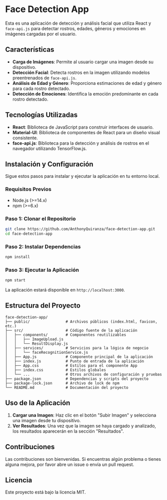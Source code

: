 # Face Detection App

Esta es una aplicación de detección y análisis facial que utiliza React y `face-api.js` para detectar rostros, edades, géneros y emociones en imágenes cargadas por el usuario.

## Características

- **Carga de Imágenes**: Permite al usuario cargar una imagen desde su dispositivo.
- **Detección Facial**: Detecta rostros en la imagen utilizando modelos preentrenados de `face-api.js`.
- **Análisis de Edad y Género**: Proporciona estimaciones de edad y género para cada rostro detectado.
- **Detección de Emociones**: Identifica la emoción predominante en cada rostro detectado.

## Tecnologías Utilizadas

- **React**: Biblioteca de JavaScript para construir interfaces de usuario.
- **Material-UI**: Biblioteca de componentes de React para un diseño visual consistente.
- **face-api.js**: Biblioteca para la detección y análisis de rostros en el navegador utilizando TensorFlow.js.

## Instalación y Configuración

Sigue estos pasos para instalar y ejecutar la aplicación en tu entorno local.

### Requisitos Previos

- Node.js (>=14.x)
- npm (>=6.x)

### Paso 1: Clonar el Repositorio

```bash
git clone https://github.com/AnthonyQuiranza/face-detection-app.git
cd face-detection-app
```

### Paso 2: Instalar Dependencias

```bash
npm install
```

### Paso 3: Ejecutar la Aplicación

```bash
npm start
```

La aplicación estará disponible en `http://localhost:3000`.

## Estructura del Proyecto

```plaintext
face-detection-app/
├── public/                # Archivos públicos (index.html, favicon, etc.)
├── src/                   # Código fuente de la aplicación
│   ├── components/        # Componentes reutilizables
│   │   ├── ImageUpload.js
│   │   └── ResultDisplay.js
│   ├── services/          # Servicios para la lógica de negocio
│   │   └── faceRecognitionService.js
│   ├── App.js             # Componente principal de la aplicación
│   ├── index.js           # Punto de entrada de la aplicación
│   ├── App.css            # Estilos para el componente App
│   ├── index.css          # Estilos globales
│   └── ...                # Otros archivos de configuración y pruebas
├── package.json           # Dependencias y scripts del proyecto
├── package-lock.json      # Archivo de lock de npm
└── README.md              # Documentación del proyecto
```

## Uso de la Aplicación

1. **Cargar una Imagen**: Haz clic en el botón "Subir Imagen" y selecciona una imagen desde tu dispositivo.
2. **Ver Resultados**: Una vez que la imagen se haya cargado y analizado, los resultados aparecerán en la sección "Resultados".

## Contribuciones

Las contribuciones son bienvenidas. Si encuentras algún problema o tienes alguna mejora, por favor abre un issue o envía un pull request.

## Licencia

Este proyecto está bajo la licencia MIT.
